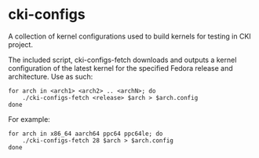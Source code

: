 cki-configs
===========

A collection of kernel configurations used to build kernels for testing in CKI
project.

The included script, cki-configs-fetch downloads and outputs a kernel
configuration of the latest kernel for the specified Fedora release and
architecture. Use as such:

    for arch in <arch1> <arch2> .. <archN>; do
        ./cki-configs-fetch <release> $arch > $arch.config
    done

For example:

    for arch in x86_64 aarch64 ppc64 ppc64le; do
        ./cki-configs-fetch 28 $arch > $arch.config
    done
